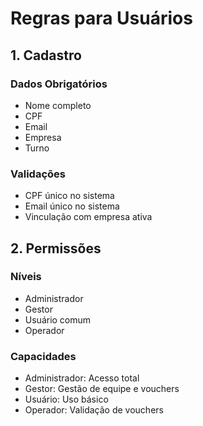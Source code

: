 # Regras para Usuários

## 1. Cadastro

### Dados Obrigatórios
- Nome completo
- CPF
- Email
- Empresa
- Turno

### Validações
- CPF único no sistema
- Email único no sistema
- Vinculação com empresa ativa

## 2. Permissões

### Níveis
- Administrador
- Gestor
- Usuário comum
- Operador

### Capacidades
- Administrador: Acesso total
- Gestor: Gestão de equipe e vouchers
- Usuário: Uso básico
- Operador: Validação de vouchers
